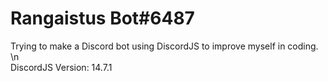 # Rangaistus Bot#6487
Trying to make a Discord bot using DiscordJS to improve myself in coding. \n <br>
DiscordJS Version: 14.7.1
